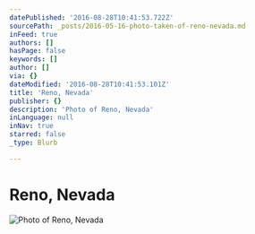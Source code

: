 ```yaml
---
datePublished: '2016-08-28T10:41:53.722Z'
sourcePath: _posts/2016-05-16-photo-taken-of-reno-nevada.md
inFeed: true
authors: []
hasPage: false
keywords: []
author: []
via: {}
dateModified: '2016-08-28T10:41:53.101Z'
title: 'Reno, Nevada'
publisher: {}
description: 'Photo of Reno, Nevada'
inLanguage: null
inNav: true
starred: false
_type: Blurb

---
```

# Reno, Nevada
![Photo of Reno, Nevada](https://the-grid-user-content.s3-us-west-2.amazonaws.com/1197ef0e-037e-42bf-b404-21a155d7d60e.jpg)